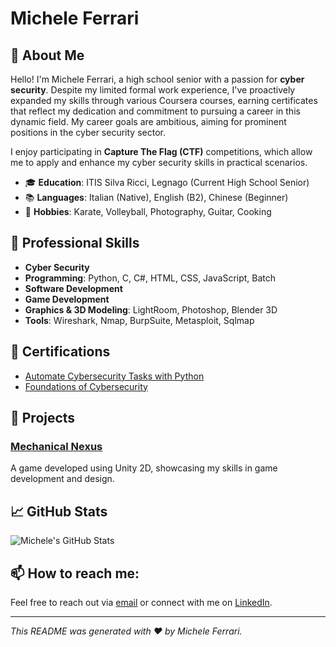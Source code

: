 # Michele Ferrari

## 👋 About Me

Hello! I'm Michele Ferrari, a high school senior with a passion for **cyber security**. Despite my limited formal work experience, I've proactively expanded my skills through various Coursera courses, earning certificates that reflect my dedication and commitment to pursuing a career in this dynamic field. My career goals are ambitious, aiming for prominent positions in the cyber security sector.

I enjoy participating in **Capture The Flag (CTF)** competitions, which allow me to apply and enhance my cyber security skills in practical scenarios.

- 🎓 **Education**: ITIS Silva Ricci, Legnago (Current High School Senior)
- 📚 **Languages**: Italian (Native), English (B2), Chinese (Beginner)
- 🥋 **Hobbies**: Karate, Volleyball, Photography, Guitar, Cooking

## 💼 Professional Skills

- **Cyber Security**
- **Programming**: Python, C, C#, HTML, CSS, JavaScript, Batch
- **Software Development**
- **Game Development**
- **Graphics & 3D Modeling**: LightRoom, Photoshop, Blender 3D
- **Tools**: Wireshark, Nmap, BurpSuite, Metasploit, Sqlmap

## 📜 Certifications

- [Automate Cybersecurity Tasks with Python](https://coursera.org/verify/some_certificate)
- [Foundations of Cybersecurity](https://coursera.org/verify/some_certificate)

## 📂 Projects

### [Mechanical Nexus](https://littleflame.itch.io/mechanical-nexus)
A game developed using Unity 2D, showcasing my skills in game development and design.

## 📈 GitHub Stats

![Michele's GitHub Stats](https://github-readme-stats.vercel.app/api?username=yourusername&show_icons=true&theme=radical)

## 📫 How to reach me:

Feel free to reach out via [email](mailto:ferrarimichele.root@gmail.com) or connect with me on [LinkedIn](https://linkedin.com/in/username).

---

*This README was generated with ❤️ by Michele Ferrari.*
